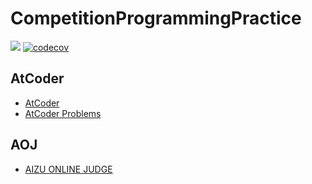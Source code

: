 # CompetitionProgrammingPractice 

[![](https://circleci.com/gh/nabetama-training/CompetitionProgrammingPractice.svg?style=svg)](https://circleci.com/gh/nabetama-training/CompetitionProgrammingPractice)
[![codecov](https://codecov.io/gh/nabetama-training/CompetitionProgrammingPractice/branch/master/graph/badge.svg)](https://codecov.io/gh/nabetama-training/CompetitionProgrammingPractice)

## AtCoder

* [AtCoder](https://atcoder.jp)
* [AtCoder Problems](https://kenkoooo.com/atcoder/#/table/)

## AOJ

* [AIZU ONLINE JUDGE](http://judge.u-aizu.ac.jp/onlinejudge/index.jsp)